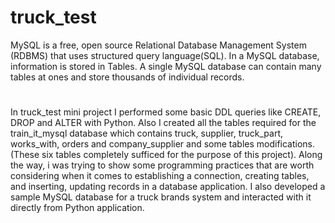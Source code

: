 # truck_test 
MySQL is a free, open source Relational Database Management System (RDBMS) that uses structured query language(SQL). In a MySQL database, information is stored in Tables. A single MySQL database can contain many tables at ones and store thousands of individual records. 
# 
In truck_test mini project I performed some basic DDL queries like CREATE, DROP and ALTER with Python. Also I created all the tables required for the train_it_mysql database  which contains truck, supplier, truck_part, works_with, orders and company_supplier and some tables modifications. (These six tables completely sufficed for the purpose of this project). Along the way, i was trying to show some programming practices that are worth considering when it comes to establishing a connection, creating tables, and inserting, updating records in a database application. I also developed a sample MySQL database for a truck brands system and interacted with it directly from Python application.
